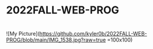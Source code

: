 # 2022FALL-WEB-PROG
# 
![My Picture](https://github.com/kyler0b/2022FALL-WEB-PROG/blob/main/IMG_1538.jpg?raw=true =100x100) 